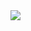<img src="https://github-readme-stats.vercel.app/api?username=Self936&&show_icons=true&title_color=ffffff&icon_color=00ffff&text_color=daf7dc&bg_color=151515">
